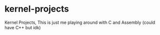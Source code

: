 # kernel-projects
Kernel Projects, This is just me playing around with C and Assembly (could have C++ but idk)
